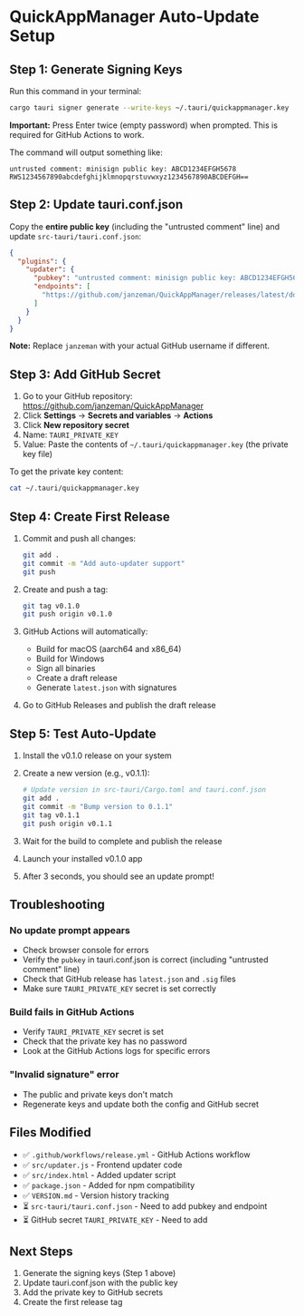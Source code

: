 # QuickAppManager Auto-Update Setup

## Step 1: Generate Signing Keys

Run this command in your terminal:

```bash
cargo tauri signer generate --write-keys ~/.tauri/quickappmanager.key
```

**Important:** Press Enter twice (empty password) when prompted. This is required for GitHub Actions to work.

The command will output something like:

```
untrusted comment: minisign public key: ABCD1234EFGH5678
RWS1234567890abcdefghijklmnopqrstuvwxyz1234567890ABCDEFGH==
```

## Step 2: Update tauri.conf.json

Copy the **entire public key** (including the "untrusted comment" line) and update `src-tauri/tauri.conf.json`:

```json
{
  "plugins": {
    "updater": {
      "pubkey": "untrusted comment: minisign public key: ABCD1234EFGH5678\nRWS1234567890abcdefghijklmnopqrstuvwxyz1234567890ABCDEFGH==",
      "endpoints": [
        "https://github.com/janzeman/QuickAppManager/releases/latest/download/latest.json"
      ]
    }
  }
}
```

**Note:** Replace `janzeman` with your actual GitHub username if different.

## Step 3: Add GitHub Secret

1. Go to your GitHub repository: https://github.com/janzeman/QuickAppManager
2. Click **Settings** → **Secrets and variables** → **Actions**
3. Click **New repository secret**
4. Name: `TAURI_PRIVATE_KEY`
5. Value: Paste the contents of `~/.tauri/quickappmanager.key` (the private key file)

To get the private key content:
```bash
cat ~/.tauri/quickappmanager.key
```

## Step 4: Create First Release

1. Commit and push all changes:
   ```bash
   git add .
   git commit -m "Add auto-updater support"
   git push
   ```

2. Create and push a tag:
   ```bash
   git tag v0.1.0
   git push origin v0.1.0
   ```

3. GitHub Actions will automatically:
   - Build for macOS (aarch64 and x86_64)
   - Build for Windows
   - Sign all binaries
   - Create a draft release
   - Generate `latest.json` with signatures

4. Go to GitHub Releases and publish the draft release

## Step 5: Test Auto-Update

1. Install the v0.1.0 release on your system
2. Create a new version (e.g., v0.1.1):
   ```bash
   # Update version in src-tauri/Cargo.toml and tauri.conf.json
   git add .
   git commit -m "Bump version to 0.1.1"
   git tag v0.1.1
   git push origin v0.1.1
   ```

3. Wait for the build to complete and publish the release
4. Launch your installed v0.1.0 app
5. After 3 seconds, you should see an update prompt!

## Troubleshooting

### No update prompt appears
- Check browser console for errors
- Verify the `pubkey` in tauri.conf.json is correct (including "untrusted comment" line)
- Check that GitHub release has `latest.json` and `.sig` files
- Make sure `TAURI_PRIVATE_KEY` secret is set correctly

### Build fails in GitHub Actions
- Verify `TAURI_PRIVATE_KEY` secret is set
- Check that the private key has no password
- Look at the GitHub Actions logs for specific errors

### "Invalid signature" error
- The public and private keys don't match
- Regenerate keys and update both the config and GitHub secret

## Files Modified

- ✅ `.github/workflows/release.yml` - GitHub Actions workflow
- ✅ `src/updater.js` - Frontend updater code
- ✅ `src/index.html` - Added updater script
- ✅ `package.json` - Added for npm compatibility
- ✅ `VERSION.md` - Version history tracking
- ⏳ `src-tauri/tauri.conf.json` - Need to add pubkey and endpoint
- ⏳ GitHub secret `TAURI_PRIVATE_KEY` - Need to add

## Next Steps

1. Generate the signing keys (Step 1 above)
2. Update tauri.conf.json with the public key
3. Add the private key to GitHub secrets
4. Create the first release tag
